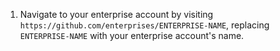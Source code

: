 1. Navigate to your enterprise account by visiting `https://github.com/enterprises/ENTERPRISE-NAME`, replacing `ENTERPRISE-NAME` with your enterprise account's name.
